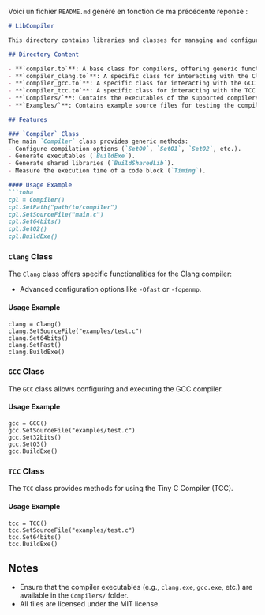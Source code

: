 Voici un fichier `README.md` généré en fonction de ma précédente réponse :

```markdown
# LibCompiler

This directory contains libraries and classes for managing and configuring various compilers like Clang, GCC, and TCC. These libraries are developed as part of the **Toba** language and provide abstractions for configuring, executing, and measuring compiler performance.

## Directory Content

- **`compiler.to`**: A base class for compilers, offering generic functionality for configuration and execution.
- **`compiler_clang.to`**: A specific class for interacting with the Clang compiler.
- **`compiler_gcc.to`**: A specific class for interacting with the GCC compiler.
- **`compiler_tcc.to`**: A specific class for interacting with the TCC compiler.
- **`Compilers/`**: Contains the executables of the supported compilers.
- **`Examples/`**: Contains example source files for testing the compilers.

## Features

### `Compiler` Class
The main `Compiler` class provides generic methods:
- Configure compilation options (`SetO0`, `SetO1`, `SetO2`, etc.).
- Generate executables (`BuildExe`).
- Generate shared libraries (`BuildSharedLib`).
- Measure the execution time of a code block (`Timing`).

#### Usage Example
```toba
cpl = Compiler()
cpl.SetPath("path/to/compiler")
cpl.SetSourceFile("main.c")
cpl.Set64bits()
cpl.SetO2()
cpl.BuildExe()
```

### `Clang` Class
The `Clang` class offers specific functionalities for the Clang compiler:
- Advanced configuration options like `-Ofast` or `-fopenmp`.

#### Usage Example
```toba
clang = Clang()
clang.SetSourceFile("examples/test.c")
clang.Set64bits()
clang.SetFast()
clang.BuildExe()
```

### `GCC` Class
The `GCC` class allows configuring and executing the GCC compiler.

#### Usage Example
```toba
gcc = GCC()
gcc.SetSourceFile("examples/test.c")
gcc.Set32bits()
gcc.SetO3()
gcc.BuildExe()
```

### `TCC` Class
The `TCC` class provides methods for using the Tiny C Compiler (TCC).

#### Usage Example
```toba
tcc = TCC()
tcc.SetSourceFile("examples/test.c")
tcc.Set64bits()
tcc.BuildExe()
```

## Notes
- Ensure that the compiler executables (e.g., `clang.exe`, `gcc.exe`, etc.) are available in the `Compilers/` folder.
- All files are licensed under the MIT license.
```

